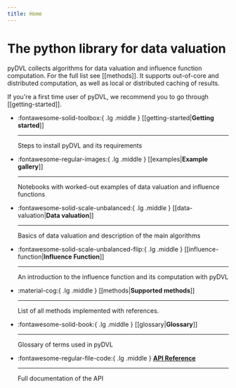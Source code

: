 ```yaml
---
title: Home
---
```


# The python library for data valuation

pyDVL collects algorithms for data valuation and influence function computation.
For the full list see [[methods]]. It supports out-of-core and distributed
computation, as well as local or distributed caching of results.

If you're a first time user of pyDVL, we recommend you to go through
[[getting-started]].


<div class="grid cards" markdown>

-   :fontawesome-solid-toolbox:{ .lg .middle }
    [[getting-started|__Getting started__]]

    ---
    Steps to install pyDVL and its requirements

-   :fontawesome-regular-images:{ .lg .middle }
    [[examples|__Example gallery__]]
    
    ---
    Notebooks with worked-out examples of data valuation and influence functions

-   :fontawesome-solid-scale-unbalanced:{ .lg .middle }
    [[data-valuation|__Data valuation__]]

    ---
    Basics of data valuation and description of the main algorithms

-   :fontawesome-solid-scale-unbalanced-flip:{ .lg .middle } 
    [[influence-function|__Influence Function__]]

    ---
    An introduction to the influence function and its computation with pyDVL

-   :material-cog:{ .lg .middle }
    [[methods|__Supported methods__]]

    ---
    List of all methods implemented with references.

-   :fontawesome-solid-book:{ .lg .middle }
    [[glossary|__Glossary__]]

    ---
    Glossary of terms used in pyDVL

-   :fontawesome-regular-file-code:{ .lg .middle }
    [__API Reference__](api/pydvl/index.md)

    ---
    Full documentation of the API

</div>
